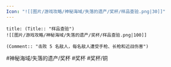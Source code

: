 ```yaml
---
Icon: "![[图片/游戏攻略/神秘海域/失落的遗产/奖杯/样品查验.png|30]]"
---
```

```ad-common-bronze-trophy
title: (Title:: "样品查验")
![[图片/游戏攻略/神秘海域/失落的遗产/奖杯/样品查验.png|100]]

(Comment:: "击败 5 名敌人，每名敌人遭受手枪、长枪和近战伤害")
```

#神秘海域/失落的遗产/奖杯 #奖杯 #奖杯/铜
